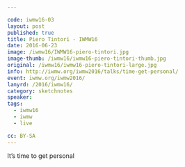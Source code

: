 ```yaml
---

code: iwmw16-03
layout: post
published: true
title: Piero Tintori - IWMW16
date: 2016-06-23
image: /iwmw16/IWMW16-piero-tintori.jpg
image-thumb: /iwmw16/iwmw16-piero-tintori-thumb.jpg
original: /iwmw16/iwmw16-piero-tintori-large.jpg
info: http://iwmw.org/iwmw2016/talks/time-get-personal/
event: iwmw.org/iwmw2016/
lanyrd: /2016/iwmw16/
category: sketchnotes
speaker:
tags:
  - iwmw16
  - iwmw
  - live

cc: BY-SA
---
```


It’s time to get personal
